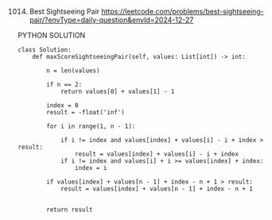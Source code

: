 1014. Best Sightseeing Pair
https://leetcode.com/problems/best-sightseeing-pair/?envType=daily-question&envId=2024-12-27

PYTHON SOLUTION

```
class Solution:
    def maxScoreSightseeingPair(self, values: List[int]) -> int:
        
        n = len(values)

        if n == 2:
            return values[0] + values[1] - 1
        
        index = 0
        result = -float('inf')

        for i in range(1, n - 1):

            if i != index and values[index] + values[i] - i + index > result:
                result = values[index] + values[i] - i + index
            if i != index and values[i] + i >= values[index] + index:
                index = i
        
        if values[index] + values[n - 1] + index - n + 1 > result:
            result = values[index] + values[n - 1] + index - n + 1
            
        
        return result
```
